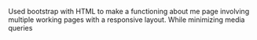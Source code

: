 Used bootstrap with HTML to make a functioning about me page involving multiple working pages with a responsive layout. While minimizing media queries
  
